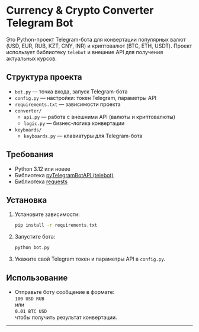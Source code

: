 # Currency & Crypto Converter Telegram Bot

Это Python-проект Telegram-бота для конвертации популярных валют (USD, EUR, RUB, KZT, CNY, INR) и криптовалют (BTC, ETH, USDT). Проект использует библиотеку `telebot` и внешние API для получения актуальных курсов.

## Структура проекта

- `bot.py` — точка входа, запуск Telegram-бота
- `config.py` — настройки: токен Telegram, параметры API
- `requirements.txt` — зависимости проекта
- `converter/`
  - `api.py` — работа с внешними API (валюты и криптовалюты)
  - `logic.py` — бизнес-логика конвертации
- `keyboards/`
  - `keyboards.py` — клавиатуры для Telegram-бота

## Требования

- Python 3.12 или новее
- Библиотека [pyTelegramBotAPI (telebot)](https://pypi.org/project/pyTelegramBotAPI/)
- Библиотека [requests](https://pypi.org/project/requests/)

## Установка

1. Установите зависимости:

   ```bash
   pip install -r requirements.txt
   ```

2. Запустите бота:

   ```bash
   python bot.py
   ```

3. Укажите свой Telegram токен и параметры API в `config.py`.

## Использование

- Отправьте боту сообщение в формате:  
  `100 USD RUB`  
  или  
  `0.01 BTC USD`  
  чтобы получить результат конвертации.

---

